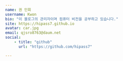 ```yaml
---
name: 권 인회
username: Kwon
bio: "이 블로그의 관리자이며 컴퓨터 비전을 공부하고 있습니다."
site: https://hipass7.github.io
avatar: car.jpg
email: qjsro8763@daum.net
social:
    - title: "github"
      url: "https://github.com/hipass7"

---
```

